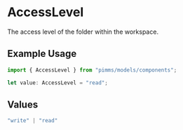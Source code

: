 # AccessLevel

The access level of the folder within the workspace.

## Example Usage

```typescript
import { AccessLevel } from "pimms/models/components";

let value: AccessLevel = "read";
```

## Values

```typescript
"write" | "read"
```